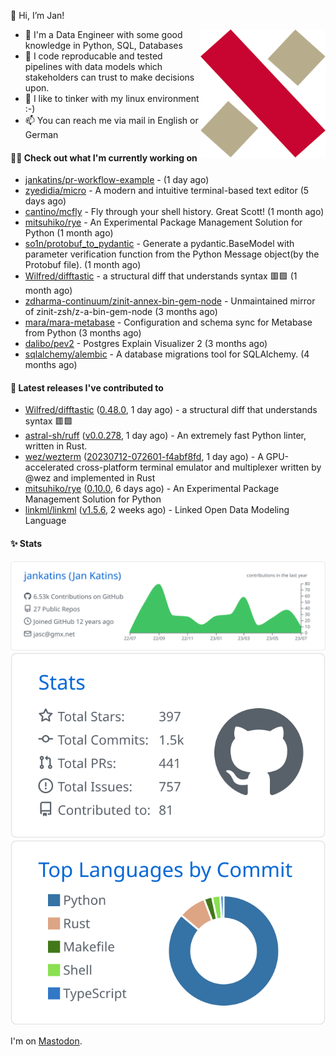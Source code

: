 👋 Hi, I’m Jan!

<img align="right" src="https://raw.githubusercontent.com/kreuzwerkerbot/kreuzwerkerbot/master/assets/xw.png" width="200">

- 🌱 I'm a Data Engineer with some good knowledge in Python, SQL, Databases
- 💪 I code reproducable and tested pipelines with data models which stakeholders can trust to make decisions upon.
- 💞️ I like to tinker with my linux environment :-)
- 📫 You can reach me via mail in English or German

#### 👩‍💻 Check out what I'm currently working on

- [jankatins/pr-workflow-example](https://github.com/jankatins/pr-workflow-example) -  (1 day ago)
- [zyedidia/micro](https://github.com/zyedidia/micro) - A modern and intuitive terminal-based text editor (5 days ago)
- [cantino/mcfly](https://github.com/cantino/mcfly) - Fly through your shell history. Great Scott! (1 month ago)
- [mitsuhiko/rye](https://github.com/mitsuhiko/rye) - An Experimental Package Management Solution for Python (1 month ago)
- [so1n/protobuf_to_pydantic](https://github.com/so1n/protobuf_to_pydantic) - Generate a pydantic.BaseModel with parameter verification function from the Python Message object(by the Protobuf file). (1 month ago)
- [Wilfred/difftastic](https://github.com/Wilfred/difftastic) - a structural diff that understands syntax 🟥🟩 (1 month ago)
- [zdharma-continuum/zinit-annex-bin-gem-node](https://github.com/zdharma-continuum/zinit-annex-bin-gem-node) - Unmaintained mirror of zinit-zsh/z-a-bin-gem-node (3 months ago)
- [mara/mara-metabase](https://github.com/mara/mara-metabase) - Configuration and schema sync for Metabase from Python (3 months ago)
- [dalibo/pev2](https://github.com/dalibo/pev2) - Postgres Explain Visualizer 2 (3 months ago)
- [sqlalchemy/alembic](https://github.com/sqlalchemy/alembic) - A database migrations tool for SQLAlchemy. (4 months ago)

#### 🔭 Latest releases I've contributed to

- [Wilfred/difftastic](https://github.com/Wilfred/difftastic) ([0.48.0](https://github.com/Wilfred/difftastic/releases/tag/0.48.0), 1 day ago) - a structural diff that understands syntax 🟥🟩
- [astral-sh/ruff](https://github.com/astral-sh/ruff) ([v0.0.278](https://github.com/astral-sh/ruff/releases/tag/v0.0.278), 1 day ago) - An extremely fast Python linter, written in Rust.
- [wez/wezterm](https://github.com/wez/wezterm) ([20230712-072601-f4abf8fd](https://github.com/wez/wezterm/releases/tag/20230712-072601-f4abf8fd), 1 day ago) - A GPU-accelerated cross-platform terminal emulator and multiplexer written by @wez and implemented in Rust
- [mitsuhiko/rye](https://github.com/mitsuhiko/rye) ([0.10.0](https://github.com/mitsuhiko/rye/releases/tag/0.10.0), 6 days ago) - An Experimental Package Management Solution for Python
- [linkml/linkml](https://github.com/linkml/linkml) ([v1.5.6](https://github.com/linkml/linkml/releases/tag/v1.5.6), 2 weeks ago) - Linked Open Data Modeling Language


#### ✨ Stats

  [![](https://raw.githubusercontent.com/jankatins/jankatins/master/profile-summary-card-output/github/0-profile-details.svg)](https://github.com/vn7n24fzkq/github-profile-summary-cards)
  [![](https://raw.githubusercontent.com/jankatins/jankatins/master/profile-summary-card-output/github/3-stats.svg)](https://github.com/vn7n24fzkq/github-profile-summary-cards)
  [![](https://raw.githubusercontent.com/jankatins/jankatins/master/profile-summary-card-output/github/2-most-commit-language.svg)](https://github.com/vn7n24fzkq/github-profile-summary-cards)

I'm on <a rel="me" href="https://fosstodon.org/@jankatins">Mastodon</a>.
